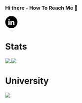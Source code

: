 ### Hi there - How To Reach Me 👋

<a href = "https://www.linkedin.com/in/adriana-giol-4a4b3b154/">
  <img src = "Logo/linkedin.png" width = "auto" height="40px"/>
</a>


# Stats
<a href = "https://github.com/Adriana-Giol?tab=repositories">
  <img src = "https://github-readme-stats.vercel.app/api?username=Adriana-Giol&count_private=true&show_icons=true&theme=dark&include_all_commits=true" align = "center"/>
</a>
                    
<a href = "https://github.com/Adriana-Giol?tab=repositories">
  <img src = "https://github-readme-stats.vercel.app/api/top-langs/?username=Adriana-Giol&langs_count=5&theme=dark&layout=compact&card_width=270" align = "center"/>
</a>

# University
<a href = "https://github.com/Adriana-Giol/CTS_1088_laborator">
  <img src = "https://github-readme-stats.vercel.app/api/pin/?username=Adriana-Giol&repo=CTS_1088_laborator&theme=dark&hide_border" align = "center"/>
</a>



<!--
**Adriana-Giol/Adriana-Giol** is a ✨ _special_ ✨ repository because its `README.md` (this file) appears on your GitHub profile.

<!-- https://github.com/anuraghazra/github-readme-stats/blob/master/themes/README.md -- Theme Statistici github
https://github.com/anuraghazra/github-readme-stats#customization
-->
